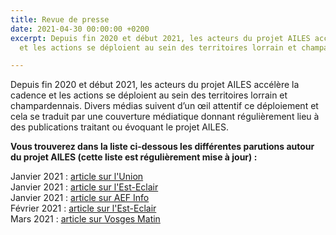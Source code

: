 ```yaml
---
title: Revue de presse
date: 2021-04-30 00:00:00 +0200
excerpt: Depuis fin 2020 et début 2021, les acteurs du projet AILES accélère la cadence
  et les actions se déploient au sein des territoires lorrain et champardennais.

---
```

Depuis fin 2020 et début 2021, les acteurs du projet AILES accélère la cadence et les actions se déploient au sein des territoires lorrain et champardennais. Divers médias suivent d’un œil attentif ce déploiement et cela se traduit par une couverture médiatique donnant régulièrement lieu à des publications traitant ou évoquant le projet AILES.

**Vous trouverez dans la liste ci-dessous les différentes parutions autour du projet AILES (cette liste est régulièrement mise à jour) :**

Janvier 2021 : [article sur l'Union](/uploads/2021_01_14_union.pdf)  
Janvier 2021 : [article sur l'Est-Eclair](https://abonne.lest-eclair.fr/id224708/article/2021-01-19/un-dispositif-pour-donner-des-ailes-aux-lyceens)  
Janvier 2021 : [article sur AEF Info](https://www.aefinfo.fr/depeche/643734)  
Février 2021 : [article sur l'Est-Eclair](/uploads/2021_02_02_est_eclair.pdf)  
Mars 2021 : [article sur Vosges Matin](/uploads/2021_03_vosges_matin_talent_campus.pdf)
